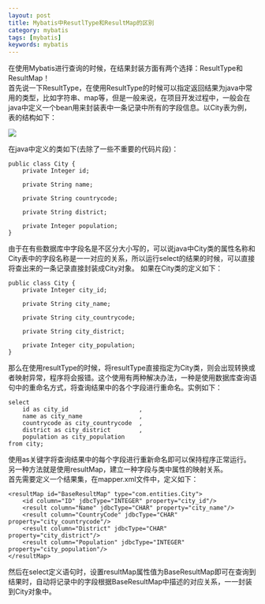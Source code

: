 ```yaml
---
layout: post
title: Mybatis中ResutlType和ResultMap的区别
category: mybatis
tags: [mybatis]
keywords: mybatis
---
```


在使用Mybatis进行查询的时候，在结果封装方面有两个选择：ResultType和ResultMap！ <br/>
首先说一下ResultType，在使用ResultType的时候可以指定返回结果为java中常用的类型，比如字符串、map等，但是一般来说，在项目开发过程中，一般会在java中定义一个bean用来封装表中一条记录中所有的字段信息。以City表为例，表的结构如下：

![](https://luopengfei3000.github.io/assets/images/2019/article/2019-03-11-mybatis-ResutlType-ResultMap-difference/01.png)

在java中定义的类如下(去除了一些不重要的代码片段)：

```
public class City {
    private Integer id;

    private String name;

    private String countrycode;

    private String district;

    private Integer population;
}
```

由于在有些数据库中字段名是不区分大小写的，可以说java中City类的属性名称和City表中的字段名称是一一对应的关系，所以运行select的结果的时候，可以直接将查出来的一条记录直接封装成City对象。
如果在City类的定义如下：

```
public class City {
    private Integer city_id;

    private String city_name;

    private String city_countrycode;

    private String city_district;

    private Integer city_population;
}
```

那么在使用resultType的时候，将resultType直接指定为City类，则会出现转换或者映射异常，程序将会报错。这个使用有两种解决办法，一种是使用数据库查询语句中的重命名方式，将查询结果中的各个字段进行重命名。实例如下：

```
select 
    id as city_id                    ,
    name as city_name                ,
    countrycode as city_countrycode  ,
    district as city_district        , 
    population as city_population 
from city;
```

使用as关键字将查询结果中的每个字段进行重新命名即可以保持程序正常运行。另一种方法就是使用resultMap，建立一种字段与类中属性的映射关系。<br/>
首先需要定义一个结果集，在mapper.xml文件中，定义如下：

```
<resultMap id="BaseResultMap" type="com.entities.City">
    <id column="ID" jdbcType="INTEGER" property="city_id"/>
    <result column="Name" jdbcType="CHAR" property="city_name"/>
    <result column="CountryCode" jdbcType="CHAR" property="city_countrycode"/>
    <result column="District" jdbcType="CHAR" property="city_district"/>
    <result column="Population" jdbcType="INTEGER" property="city_population"/>
</resultMap>
```

然后在select定义语句时，设置resultMap属性值为BaseResultMap即可在查询到结果时，自动将记录中的字段根据BaseResultMap中描述的对应关系，一一封装到City对象中。